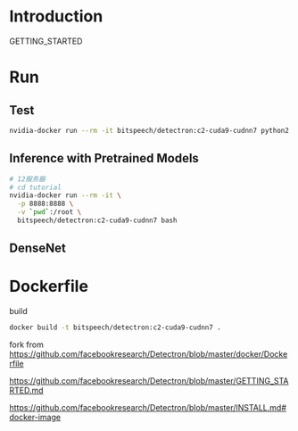 
# Introduction





GETTING_STARTED



# Run

## Test
```sh
nvidia-docker run --rm -it bitspeech/detectron:c2-cuda9-cudnn7 python2 detectron/tests/test_batch_permutation_op.py
```


## Inference with Pretrained Models

```sh
# 12服务器
# cd tutorial
nvidia-docker run --rm -it \
  -p 8888:8888 \
  -v `pwd`:/root \
  bitspeech/detectron:c2-cuda9-cudnn7 bash
```

## DenseNet


# Dockerfile

build
```sh
docker build -t bitspeech/detectron:c2-cuda9-cudnn7 .
```

fork from https://github.com/facebookresearch/Detectron/blob/master/docker/Dockerfile

https://github.com/facebookresearch/Detectron/blob/master/GETTING_STARTED.md


https://github.com/facebookresearch/Detectron/blob/master/INSTALL.md#docker-image
